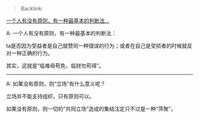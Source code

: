 > Backlink: 

[一个人有没有原则，有一种最基本的判断法…](https://www.zhihu.com/pin/1209553216675258368)

A: 一个人有没有原则，有一种最基本的判断法：  
  
ta是否因为受益者是自己就赞同一种错误的行为；或者在自己是受损者的时候就反对一种正确的行为。  
  
其实，这就是“临难毋苟免，临财勿苟得”。

---

A: 如果没有原则，则“立场”有什么意义呢？  

立场并不能支持组织，只有原则可以。  

如果没有原则，则一切的“共同立场”造成的集结注定只不过是一种“萍聚”。
